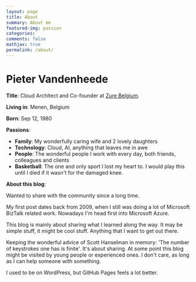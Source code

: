 ```yaml
---
layout: page
title: About
summary: About me
featured-img: passion
categories: 
comments: false
mathjax: true
permalink: /about/
---
```


# Pieter Vandenheede

**Title**: Cloud Architect and Co-founder at [Zure Belgium](https://www.zure.com).

**Living in**: Menen, Belgium

**Born**: Sep 12, 1980

**Passions**:
- **Family**: My wonderfully caring wife and 2 lovely daughters
- **Technology**: Cloud, AI, anything that leaves me in awe
- **People**: The wonderful people I work with every day, both friends, colleagues and clients
- **Basketball**: The one and only sport I lost my heart to. I would play this until I died if it wasn't for the damaged knee.

**About this blog**:

Wanted to share with the community since a long time.

My first post dates back from 2009, when I still was doing a lot of Microsoft BizTalk related work. Nowadays I'm head first into Microsoft Azure. 

This blog is mainly about sharing what I learned along the way. It may be simple stuff, it might be cool stuff. Anything that I want to get out there. 

Keeping the wonderful advice of Scott Hanselman in memory: 'The number of keystrokes one has is finite'.
It's about sharing. At some point this blog might be visited by young people or experienced ones. I don't care, as long as I can help someone with something. 


I used to be on WordPress, but GitHub Pages feels a lot better.
